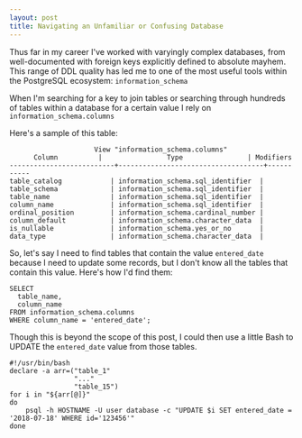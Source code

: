 ```yaml
---
layout: post
title: Navigating an Unfamiliar or Confusing Database
---
```


Thus far in my career I've worked with varyingly complex databases, from well-documented with foreign keys explicitly defined to absolute mayhem. This range of DDL quality has led me to one of the most useful tools within the PostgreSQL ecosystem: `information_schema`

When I'm searching for a key to join tables or searching through hundreds of tables within a database for a certain value I rely on `information_schema.columns`

Here's a sample of this table:

                         View "information_schema.columns"
          Column          |                Type                | Modifiers 
    --------------------------+------------------------------------+-----------
    table_catalog            | information_schema.sql_identifier  | 
    table_schema             | information_schema.sql_identifier  | 
    table_name               | information_schema.sql_identifier  | 
    column_name              | information_schema.sql_identifier  | 
    ordinal_position         | information_schema.cardinal_number | 
    column_default           | information_schema.character_data  | 
    is_nullable              | information_schema.yes_or_no       | 
    data_type                | information_schema.character_data  | 


So, let's say I need to find tables that contain the value `entered_date` because I need to update some records, but I don't know all the tables that contain this value. Here's how I'd find them:

    SELECT 
      table_name,
      column_name
    FROM information_schema.columns
    WHERE column_name = 'entered_date';

Though this is beyond the scope of this post, I could then use a little Bash to UPDATE the `entered_date` value from those tables.

    #!/usr/bin/bash
    declare -a arr=("table_1"
                    "..."
                    "table_15")
    for i in "${arr[@]}"
    do
        psql -h HOSTNAME -U user database -c "UPDATE $i SET entered_date = '2018-07-18' WHERE id='123456'"
    done 

